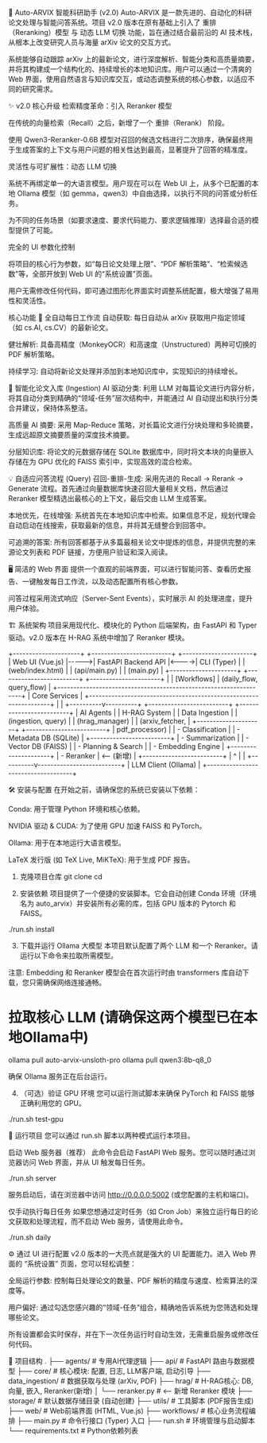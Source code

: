🚀 Auto-ARVIX 智能科研助手 (v2.0)
Auto-ARVIX 是一款先进的、自动化的科研论文处理与智能问答系统。项目 v2.0 版本在原有基础上引入了 重排（Reranking）模型 与 动态 LLM 切换 功能，旨在通过结合最前沿的 AI 技术栈，从根本上改变研究人员与海量 arXiv 论文的交互方式。

系统能够自动跟踪 arXiv 上的最新论文，进行深度解析、智能分类和高质量摘要，并将其构建成一个结构化的、持续增长的本地知识库。用户可以通过一个清爽的 Web 界面，使用自然语言与知识库交互，或动态调整系统的核心参数，以适应不同的研究需求。

✨ v2.0 核心升级
检索精度革命：引入 Reranker 模型

在传统的向量检索（Recall）之后，新增了一个 重排（Rerank） 阶段。

使用 Qwen3-Reranker-0.6B 模型对召回的候选文档进行二次排序，确保最终用于生成答案的上下文与用户问题的相关性达到最高，显著提升了回答的精准度。

灵活性与可扩展性：动态 LLM 切换

系统不再绑定单一的大语言模型。用户现在可以在 Web UI 上，从多个已配置的本地 Ollama 模型（如 gemma，qwen3）中自由选择，以执行不同的问答或分析任务。

为不同的任务场景（如要求速度、要求代码能力、要求逻辑推理）选择最合适的模型提供了可能。

完全的 UI 参数化控制

将项目的核心行为参数，如“每日论文处理上限”、“PDF 解析策略”、“检索候选数”等，全部开放到 Web UI 的“系统设置”页面。

用户无需修改任何代码，即可通过图形化界面实时调整系统配置，极大增强了易用性和灵活性。

核心功能
🤖 全自动每日工作流
自动获取: 每日自动从 arXiv 获取用户指定领域（如 cs.AI, cs.CV）的最新论文。

健壮解析: 具备高精度（MonkeyOCR）和高速度（Unstructured）两种可切换的 PDF 解析策略。

持续学习: 自动将新论文处理并添加到本地知识库中，实现知识的持续增长。

🧠 智能化论文入库 (Ingestion)
AI 驱动分类: 利用 LLM 对每篇论文进行内容分析，将其自动分类到精确的“领域-任务”层次结构中，并能通过 AI 自动提出和执行分类合并建议，保持体系整洁。

高质量 AI 摘要: 采用 Map-Reduce 策略，对长篇论文进行分块处理和多轮摘要，生成远超原文摘要质量的深度技术摘要。

分层知识库: 将论文的元数据存储在 SQLite 数据库中，同时将文本块的向量嵌入存储在为 GPU 优化的 FAISS 索引中，实现高效的混合检索。

💡 自适应问答流程 (Query)
召回-重排-生成: 采用先进的 Recall -> Rerank -> Generate 流程。首先通过向量数据库快速召回大量相关文档，然后通过 Reranker 模型精选出最核心的上下文，最后交由 LLM 生成答案。

本地优先，在线增强: 系统首先在本地知识库中检索。如果信息不足，规划代理会自动启动在线搜索，获取最新的信息，并将其无缝整合到回答中。

可追溯的答案: 所有回答都基于从多篇最相关论文中提炼的信息，并提供完整的来源论文列表和 PDF 链接，方便用户验证和深入阅读。

🖥️ 简洁的 Web 界面
提供一个直观的前端界面，可以进行智能问答、查看历史报告、一键触发每日工作流，以及动态配置所有核心参数。

问答过程采用流式响应（Server-Sent Events），实时展示 AI 的处理进度，提升用户体验。

🏗️ 系统架构
项目采用现代化、模块化的 Python 后端架构，由 FastAPI 和 Typer 驱动。v2.0 版本在 H-RAG 系统中增加了 Reranker 模块。

+---------------------+      +-------------------------+      +----------------------+
|     Web UI (Vue.js) |----->|   FastAPI Backend API   |<---->|   CLI (Typer)        |
|    (web/index.html) |      |    (api/main.py)        |      |   (main.py)          |
+---------------------+      +-------------------------+      +----------------------+
                                       |
                                       | [Workflows]
                                       | (daily_flow, query_flow)
                                       |
           +------------------------------------------------------------------+
           |                           Core Services                          |
           +------------------------------------------------------------------+
           |                                                                  |
+----------v----------+    +-------------------------+    +-------------------------+
|     AI Agents       |    |     H-RAG System        |    |   Data Ingestion        |
| (ingestion, query)  |    |    (hrag_manager)       |    | (arxiv_fetcher,         |
+---------------------+    +-------------------------+    |  pdf_processor)         |
| - Classification    |    | - Metadata DB (SQLite)  |    +-------------------------+
| - Summarization     |    | - Vector DB (FAISS)     |
| - Planning & Search |    | - Embedding Engine      |
+---------------------+    | - Reranker              |  <-- (新增)
           |               +-------------------------+
           |                          ^
           |                          |
+----------v--------------------------+
|      LLM Client (Ollama)           |
+------------------------------------+

🛠️ 安装与配置
在开始之前，请确保您的系统已安装以下依赖：

Conda: 用于管理 Python 环境和核心依赖。

NVIDIA 驱动 & CUDA: 为了使用 GPU 加速 FAISS 和 PyTorch。

Ollama: 用于在本地运行大语言模型。

LaTeX 发行版 (如 TeX Live, MiKTeX): 用于生成 PDF 报告。

1. 克隆项目仓库
git clone <your-repo-url>
cd <your-repo-directory>

2. 安装依赖
项目提供了一个便捷的安装脚本。它会自动创建 Conda 环境（环境名为 auto_arvix）并安装所有必需的库，包括 GPU 版本的 Pytorch 和 FAISS。

./run.sh install

3. 下载并运行 Ollama 大模型
本项目默认配置了两个 LLM 和一个 Reranker。请运行以下命令来拉取所需模型。

注意: Embedding 和 Reranker 模型会在首次运行时由 transformers 库自动下载，您只需确保网络连接通畅。

# 拉取核心 LLM (请确保这两个模型已在本地Ollama中)
ollama pull auto-arvix-unsloth-pro
ollama pull qwen3:8b-q8_0

确保 Ollama 服务正在后台运行。

4. （可选）验证 GPU 环境
您可以运行测试脚本来确保 PyTorch 和 FAISS 能够正确利用您的 GPU。

./run.sh test-gpu

🚀 运行项目
您可以通过 run.sh 脚本以两种模式运行本项目。

启动 Web 服务器（推荐）
此命令会启动 FastAPI Web 服务。您可以随时通过浏览器访问 Web 界面，并从 UI 触发每日任务。

./run.sh server

服务启动后，请在浏览器中访问 http://0.0.0.0:5002 (或您配置的主机和端口)。

仅手动执行每日任务
如果您想通过定时任务（如 Cron Job）来独立运行每日的论文获取和处理流程，而不启动 Web 服务，请使用此命令。

./run.sh daily

⚙️ 通过 UI 进行配置
v2.0 版本的一大亮点就是强大的 UI 配置能力。进入 Web 界面的 “系统设置” 页面，您可以轻松调整：

全局运行参数: 控制每日处理论文的数量、PDF 解析的精度与速度、检索算法的深度等。

用户偏好: 通过勾选您感兴趣的“领域-任务”组合，精确地告诉系统为您筛选和处理哪些论文。

所有设置都会实时保存，并在下一次任务运行时自动生效，无需重启服务或修改任何代码。

📂 项目结构
.
├── agents/              # 专用AI代理逻辑
├── api/                 # FastAPI 路由与数据模型
├── core/                # 核心模块: 配置, 日志, LLM客户端, 启动引导
├── data_ingestion/      # 数据获取与处理 (arXiv, PDF)
├── hrag/                # H-RAG核心: DB, 向量, 嵌入, Reranker(新增)
│   └── reranker.py      # <-- 新增 Reranker 模块
├── storage/             # 默认数据存储目录 (自动创建)
├── utils/               # 工具脚本 (PDF报告生成)
├── web/                 # Web前端界面 (HTML, Vue.js)
├── workflows/           # 核心业务流程编排
├── main.py              # 命令行接口 (Typer) 入口
├── run.sh               # 环境管理与启动脚本
└── requirements.txt     # Python依赖列表
